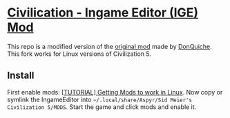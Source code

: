 # [Civilication - Ingame Editor (IGE) Mod](http://forums.civfanatics.com/showthread.php?t=436912)
This repo is a modified version of the [original mod](http://forums.civfanatics.com/showthread.php?t=436912) made by [DonQuiche](http://forums.civfanatics.com/member.php?u=210491).
This fork works for Linux versions of Civilization 5.

## Install
First enable mods: [[TUTORIAL] Getting Mods to work in Linux](http://forums.civfanatics.com/showthread.php?t=528742).
Now copy or symlink the IngameEditor into `~/.local/share/Aspyr/Sid Meier's Civilization 5/MODS`.
Start the game and click mods and enable it.
